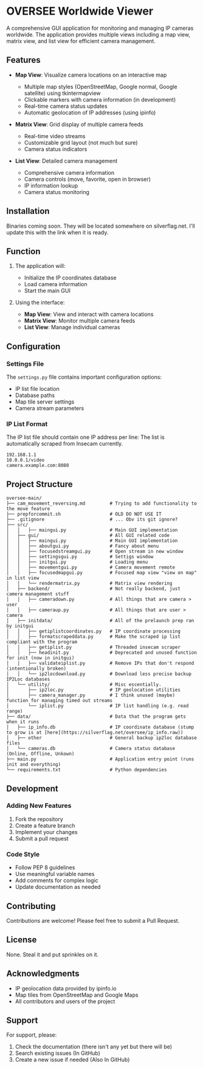 # OVERSEE Worldwide Viewer

A comprehensive GUI application for monitoring and managing IP cameras worldwide. The application provides multiple views including a map view, matrix view, and list view for efficient camera management.

## Features
- **Map View**: Visualize camera locations on an interactive map
  - Multiple map styles (OpenStreetMap, Google normal, Google satellite) using tkintermapview
  - Clickable markers with camera information (in development)
  - Real-time camera status updates
  - Automatic geolocation of IP addresses (using ipinfo)

- **Matrix View**: Grid display of multiple camera feeds
  - Real-time video streams
  - Customizable grid layout (not much but sure)
  - Camera status indicators

- **List View**: Detailed camera management
  - Comprehensive camera information
  - Camera controls (move, favorite, open in browser)
  - IP information lookup
  - Camera status monitoring

## Installation
Binaries coming soon. They will be located somewhere on silverflag.net. I'll update this with the link when it is ready.

## Function
1. The application will:
   - Initialize the IP coordinates database
   - Load camera information
   - Start the main GUI

2. Using the interface:
   - **Map View**: View and interact with camera locations
   - **Matrix View**: Monitor multiple camera feeds
   - **List View**: Manage individual cameras

## Configuration

### Settings File
The `settings.py` file contains important configuration options:
- IP list file location
- Database paths
- Map tile server settings
- Camera stream parameters

### IP List Format
The IP list file should contain one IP address per line:
The list is automatically scraped from Insecam currently.
```
192.168.1.1
10.0.0.1/video
camera.example.com:8080
```

## Project Structure

```
oversee-main/
├── cam_movement_reversing.md         # Trying to add functionality to the move feature
├── prepforcommit.sh                  # OLD DO NOT USE IT
├── .gitignore                        # ... Obv its git ignore?
├── src/
│   │   ├── maingui.py                # Main GUI implementation
│   ├── gui/                          # All GUI related code
│   │   ├── maingui.py                # Main GUI implementation
│   │   ├── aboutgui.py               # Fancy about menu
│   │   ├── focusedstreamgui.py       # Open stream in new window
│   │   ├── settingsgui.py            # Settigs window
│   │   ├── initgui.py                # Loading menu
│   │   ├── movementgui.py            # Camera movement remote
│   │   ├── focusedmapgui.py          # Focused map view "view on map" in list view
│   │   └── rendermatrix.py           # Matrix view rendering
│   ├── backend/                      # Not really backend, just camera management stuff
│   │   ├── cameradown.py             # All things that are camera > user
│   │   ├── cameraup.py               # All things that are user > camera
│   ├── initdata/                     # All of the prelaunch prep ran by initgui
│   │   ├── getiplistcoordinates.py   # IP coordinate processing
│   │   ├── formatscrapeddata.py      # Make the scraped ip list compliant with the program
│   │   ├── getiplist.py              # Threaded insecam scraper
│   │   ├── headinit.py               # Deprecated and unused function for init (now in initgui)
│   │   ├── validateiplist.py         # Remove IPs that don't respond (intentionally broken)
│   │   └── ip2locdownload.py         # Download less precise backup IP2Loc databases
│   └── utility/                      # Misc escentially.
│       ├── ip2loc.py                 # IP geolocation utilities
│       ├── camera_manager.py         # I think unused (maybe) function for managing timed out streams
│       └── iplist.py                 # IP list handling (e.g. read range)
├── data/                             # Data that the program gets when it runs
│   ├── ip_info.db                    # IP coordinate database (stump to grow is at [here](https://silverflag.net/oversee/ip_info.raw))
│   ├── other                         # General backup ip2loc database files
│   └── cameras.db                    # Camera status database (Online, Offline, Unkown)
├── main.py                           # Application entry point (runs init and everything)
└── requirements.txt                  # Python dependencies
```
## Development

### Adding New Features
1. Fork the repository
2. Create a feature branch
3. Implement your changes
4. Submit a pull request

### Code Style
- Follow PEP 8 guidelines
- Use meaningful variable names
- Add comments for complex logic
- Update documentation as needed

## Contributing
Contributions are welcome! Please feel free to submit a Pull Request.

## License
None. Steal it and put sprinkles on it.

## Acknowledgments
- IP geolocation data provided by ipinfo.io
- Map tiles from OpenStreetMap and Google Maps
- All contributors and users of the project

## Support
For support, please:
1. Check the documentation (there isn't any yet but there will be)
2. Search existing issues (In GitHub)
3. Create a new issue if needed (Also In GitHub)